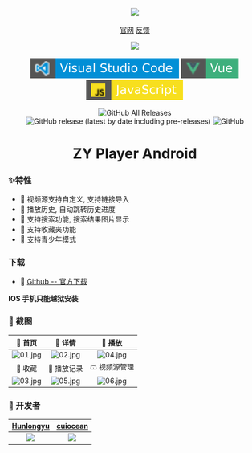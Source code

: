 <p align="center">
<img width="128" src="https://i.loli.net/2020/05/07/9kLvPnWVCp7538c.png" >
</p>
<p align="center">
<a href="http://zyplayer.fun/" target="_blank">官网</a>
<a href="https://github.com/Hunlongyu/ZY-Player-Android/issues" target="_blank">反馈</a>
</p>
<p align="center">
<img src="https://forthebadge.com/images/badges/built-with-love.svg">
<p>
<p align="center">
<img src="https://github.com/aleen42/badges/raw/master/src/visual_studio_code_flat_square.svg?sanitize=true">
<img src="https://github.com/aleen42/badges/raw/master/src/vue_flat_square.svg?sanitize=true">
<img src="https://github.com/aleen42/badges/raw/master/src/javascript_flat_square.svg?sanitize=true">
</p>
<p align="center">
<img alt="GitHub All Releases" src="https://img.shields.io/github/downloads/Hunlongyu/ZY-Player-Android/total?style=for-the-badge">
<img alt="GitHub release (latest by date including pre-releases)" src="https://img.shields.io/github/v/release/Hunlongyu/ZY-Player-Android?include_prereleases&style=for-the-badge">
<img alt="GitHub" src="https://img.shields.io/github/license/Hunlongyu/ZY-Player-Android?style=for-the-badge">
<p>


<h1 align="center">ZY Player Android</h1>

### ✨特性

- 🍔 视频源支持自定义, 支持链接导入
- 🌭 播放历史, 自动跳转历史进度
- 🥪 支持搜索功能, 搜索结果图片显示
- 🍿 支持收藏夹功能
- 🍤 支持青少年模式

### 下载

- 🍓 [Github -- 官方下载](https://github.com/Hunlongyu/ZY-Player-Android/releases)

**IOS 手机只能越狱安装**

### 🎨 截图

| 🥼 首页 | 🧥 详情 | 👔 播放 |
| :---: | :---: | :---: |
| ![01.jpg](https://i.loli.net/2020/11/24/CBH4P76X8qjpvGI.jpg) | ![02.jpg](https://i.loli.net/2020/11/24/AwQURWJt4x563PS.jpg) | ![04.jpg](https://i.loli.net/2020/11/24/FkzT9M2BI8uqsnU.jpg) |
| 👕 收藏 | 👖 播放记录 | 🩳 视频源管理 |
| ![03.jpg](https://i.loli.net/2020/11/24/A8XVipTrbkn1Bce.jpg) | ![05.jpg](https://i.loli.net/2020/11/24/iVxDXF91ML4sPeg.jpg) | ![06.jpg](https://i.loli.net/2020/11/24/6obDIiCBvZUkdj2.jpg) |

### 🍭 开发者

|          [Hunlongyu](https://github.com/Hunlongyu)           |           [cuiocean](https://github.com/cuiocean)            |
| :----------------------------------------------------------: | :----------------------------------------------------------: |
| <img width="120" src="https://avatars2.githubusercontent.com/u/15273630?s=460&u=48cf3299e2a842c0252233d8be42ef4c5d792138&v=4"/> | <img width="120" src="https://avatars0.githubusercontent.com/u/5760235?s=460&u=9d969dd8d83f069ce7ebd60516770c93ac07a330&v=4" /> |
